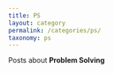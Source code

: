 ```yaml
---
title: PS
layout: category
permalink: /categories/ps/
taxonomy: ps
---
```

Posts about **Problem Solving**